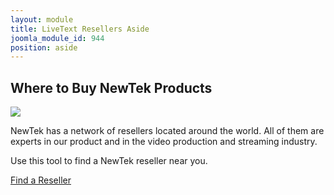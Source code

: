 ```yaml
---
layout: module
title: LiveText Resellers Aside
joomla_module_id: 944
position: aside
---
```

<!-- Module: LiveText Resellers Aside -->
<h2>Where to Buy NewTek Products</h2>
<div class="align-center">
<img class="header" src="{{"images/header-resellermap.png" | cdn }}" />
</div>
<p>NewTek has a network of resellers located around the world. All of them are experts in our product and in the video production and streaming industry.</p>
<p>Use this tool to find a NewTek reseller near you.</p>
<p class="cta-container"><a class="cta-blue cta-small align-center block" href="/where-to-buy/reseller-locator.html">Find a Reseller</a></p>

